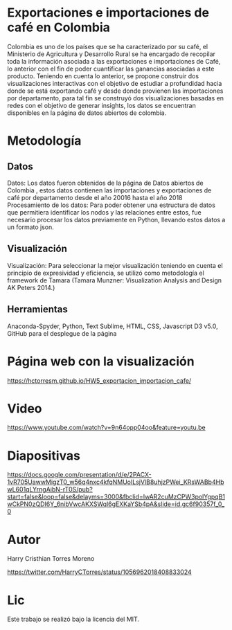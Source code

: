 # Exportaciones e importaciones de café en Colombia

Colombia es uno de los países que se ha caracterizado por su café, el Ministerio de Agricultura y Desarrollo Rural se ha encargado de recopilar toda la información asociada a las exportaciones e importaciones de Café, lo anterior con el fin de poder cuantificar las ganancias asociadas a este producto.
Teniendo en cuenta lo anterior, se propone construir dos visualizaciones interactivas con el objetivo de estudiar a profundidad hacia donde se está exportando café y desde donde provienen las importaciones por departamento, para tal fin se construyó dos visualizaciones basadas en redes con el objetivo de generar insights, los datos se encuentran disponibles en la página de datos abiertos de colombia.

# Metodología
## Datos 
Datos: Los datos fueron obtenidos de la página de Datos abiertos de Colombia , estos datos contienen las importaciones y exportaciones de café por departamento desde el año 20016 hasta el año 2018
Procesamiento de los datos: Para poder obtener una estructura de datos que permitiera identificar los nodos y las relaciones entre estos, fue necesario procesar los datos previamente en Python, llevando estos datos a un formato json.

## Visualización 
Visualización: Para seleccionar la mejor visualización teniendo en cuenta el principio de expresividad y eficiencia, se utilizó como metodología el framework de Tamara (Tamara Munzner: Visualization Analysis and Design AK Peters 2014.)
## Herramientas
Anaconda-Spyder, Python, Text Sublime, HTML, CSS, Javascript D3 v5.0, GitHub para el desplegue de la página


# Página web con la visualización

https://hctorresm.github.io/HW5_exportacion_importacion_cafe/

# Video 

https://www.youtube.com/watch?v=9n64opp04oo&feature=youtu.be


# Diapositivas
https://docs.google.com/presentation/d/e/2PACX-1vR705UawwMigzT0_w56q4nxc4kfqNMUoILsjVlB8uhjzPWei_KRsWABb4HbwL601qLYrngAibN-rT0S/pub?start=false&loop=false&delayms=3000&fbclid=IwAR2cuMzCPW3polYgpqB1wCkPN0zQDI6Y_6nibVwcAKXSWql6gEXKaYSb4pA&slide=id.gc6f90357f_0_0


# Autor
Harry Cristhian Torres Moreno

https://twitter.com/HarryCTorres/status/1056962018408833024



# Lic

Este trabajo se realizó bajo la licencia del MIT.

